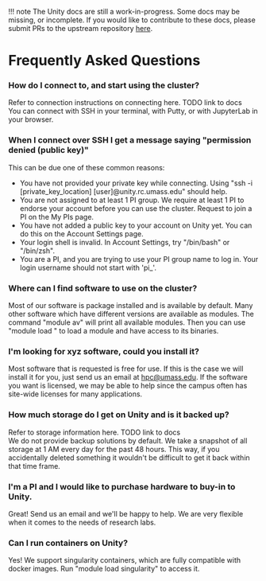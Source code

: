 !!! note
    The Unity docs are still a work-in-progress. Some docs may be missing, or incomplete. If you would like to contribute to these docs, please submit PRs to the upstream repository [here](https://github.com/UMass-RC/unity-docs).

# Frequently Asked Questions #

### How do I connect to, and start using the cluster? ###
Refer to connection instructions on connecting here. TODO link to docs\
You can connect with SSH in your terminal, with Putty, or with JupyterLab in your browser.

### When I connect over SSH I get a message saying "permission denied (public key)" ### 
This can be due one of these common reasons:
* You have not provided your private key while connecting. Using "ssh -i [private_key_location] [user]@unity.rc.umass.edu" should help.
* You are not assigned to at least 1 PI group. We require at least 1 PI to endorse your account before you can use the cluster. Request to join a PI on the My PIs page.
* You have not added a public key to your account on Unity yet. You can do this on the Account Settings page.
* Your login shell is invalid. In Account Settings, try "/bin/bash" or "/bin/zsh".
* You are a PI, and you are trying to use your PI group name to log in. Your login username should not start with 'pi_'.

### Where can I find software to use on the cluster? ###
Most of our software is package installed and is available by default. Many other software which have different versions are available as modules. The command "module av" will print all available modules. Then you can use "module load <name>" to load a module and have access to its binaries.

### I'm looking for xyz software, could you install it? ###
Most software that is requested is free for use. If this is the case we will install it for you, just send us an email at hpc@umass.edu.
If the software you want is licensed, we may be able to help since the campus often has site-wide licenses for many applications.

### How much storage do I get on Unity and is it backed up? ###
Refer to storage information here. TODO link to docs\
We do not provide backup solutions by default. We take a snapshot of all storage at 1 AM every day for the past 48 hours.
This way, if you accidentally deleted something it wouldn't be difficult to get it back within that time frame.

### I'm a PI and I would like to purchase hardware to buy-in to Unity. ###
Great! Send us an email and we'll be happy to help. We are very flexible when it comes to the needs of research labs.

### Can I run containers on Unity? ###
Yes! We support singularity containers, which are fully compatible with docker images. Run "module load singularity" to access it.
